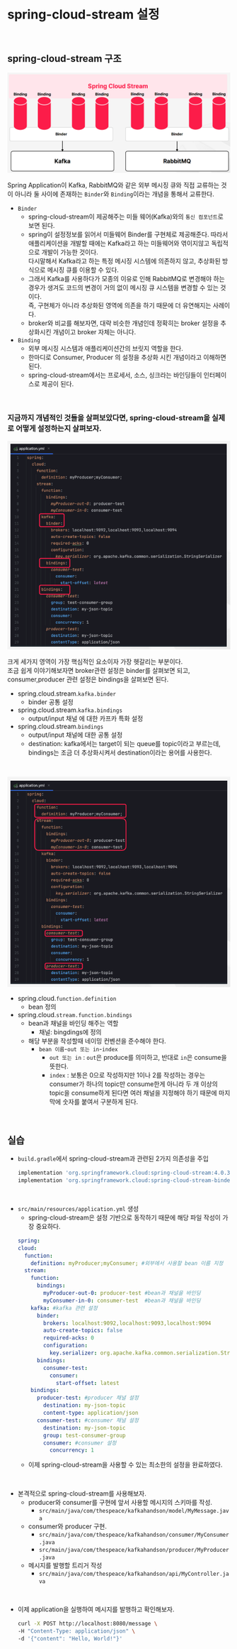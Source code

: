 # spring-cloud-stream 설정

<br>

## spring-cloud-stream 구조

![spring-cloud-stream structure](../../../md_resource/spring-cloud-stream%20structure.PNG)

Spring Application이 Kafka, RabbitMQ와 같은 외부 메시징 큐와 직접 교류하는 것이 아니라 둘 사이에 존재하는 `Binder`와 `Binding`이라는 개념을 통해서 교류한다. 
* `Binder`
  * spring-cloud-stream이 제공해주는 미들 웨어(Kafka)와의 `통신 컴포넌트`로 보면 된다.
  * spring이 설정정보를 읽어서 미들웨어 Binder를 구현체로 제공해준다. 따라서 애플리케이션을 개발할 때에는 Kafka라고 하는 미들웨어와 엮이지않고 독립적으로 개발이 가능한 것이다.  
    다시말해서 Kafka라고 하는 특정 메시징 시스템에 의존하지 않고, 추상화된 방식으로 메시징 큐를 이용할 수 있다.
  * 그래서 Kafka를 사용하다가 모종의 이유로 인해 RabbitMQ로 변경해야 하는 경우가 생겨도 코드의 변경이 거의 없이 메시징 큐 시스템을 변경할 수 있는 것이다.  
    즉, 구현체가 아니라 추상화된 영역에 의존을 하기 때문에 더 유연해지는 사례이다.
  * broker와 비교를 해보자면, 대략 비슷한 개념인데 정확히는 broker 설정을 추상화시킨 개념이고 broker 자체는 아니다.
* `Binding`
  * 외부 메시징 시스템과 애플리케이션간의 브릿지 역할을 한다.
  * 한마디로 Consumer, Producer 의 설정을 추상화 시킨 개념이라고 이해하면 된다.
  * spring-cloud-stream에서는 프로세서, 소스, 싱크라는 바인딩들이 인터페이스로 제공이 된다.

<br>

### 지금까지 개념적인 것들을 살펴보았다면, spring-cloud-stream을 실제로 어떻게 설정하는지 살펴보자.

![spring-cloud-stream structure](../../../md_resource/spring-cloud-stream%20structure2.PNG)

크게 세가지 영역이 가장 핵심적인 요소이자 가장 헷갈리는 부분이다.  
조금 쉽게 이야기해보자면 broker관련 설정은 binder를 살펴보면 되고, consumer,producer 관련 설정은 bindings을 살펴보면 된다.

* spring.cloud.stream.`kafka.binder`
  * binder 공통 설정
* spring.cloud.stream.`kafka.bindings`
  * output/input 채널 에 대한 카프카 특화 설정
* spring.cloud.stream.`bindings`
  * output/input 채널에 대한 공통 설정
  * destination: kafka에서는 target이 되는 queue를 topic이라고 부르는데, bindings는 조금 더 추상화시켜서 destination이라는 용어를 사용한다.

<br>

![spring-cloud-stream structure](../../../md_resource/spring-cloud-stream%20structure3.PNG)

* spring.cloud.`function.definition`
  * bean 정의
* spring.cloud.`stream.function.bindings`
  * bean과 채널을 바인딩 해주는 역할
    * 채널: bingdings에 정의
  * 해당 부분을 작성할때 네이밍 컨벤션을 준수해야 한다.
    * `bean 이름`-`out 또는 in`-`index`
      * `out 또는 in` : `out`은 produce를 의미하고, 반대로 `in`은 consume을 뜻한다.
      * `index` : 보통은 0으로 작성하지만 1이나 2를 작성하는 경우는 consumer가 하나의 topic만 consume한게 아니라 두 개 이상의 topic을 consume하게 된다면 여러 채널을 지정해야 하기 때문에 마지막에 숫자를 붙여서 구분하게 된다. 

<br>

## 실습

* `build.gradle`에서 spring-cloud-stream과 관련된 2가지 의존성을 주입
  ```groovy
  implementation 'org.springframework.cloud:spring-cloud-stream:4.0.3'
  implementation 'org.springframework.cloud:spring-cloud-stream-binder-kafka:4.0.3'
  ```

<br>

* `src/main/resources/application.yml` 생성
  * spring-cloud-stream은 설정 기반으로 동작하기 때문에 해당 파일 작성이 가장 중요하다.
  ```yaml
  spring:
  cloud:
    function:
      definition: myProducer;myConsumer; #외부에서 사용할 bean 이름 지정
    stream:
      function:
        bindings:
          myProducer-out-0: producer-test #bean과 채널을 바인딩
          myConsumer-in-0: consumer-test  #bean과 채널을 바인딩
      kafka: #kafka 관련 설정
        binder:
          brokers: localhost:9092,localhost:9093,localhost:9094
          auto-create-topics: false
          required-acks: 0
          configuration:
            key.serializer: org.apache.kafka.common.serialization.StringSerializer
        bindings:
          consumer-test:
            consumer:
              start-offset: latest
      bindings:
        producer-test: #producer 채널 설정
          destination: my-json-topic
          content-type: application/json
        consumer-test: #consumer 채널 설정
          destination: my-json-topic
          group: test-consumer-group
          consumer: #consumer 설정
            concurrency: 1
  ```
  * 이제 spring-cloud-stream을 사용할 수 있는 최소한의 설정을 완료하였다.

<br>

* 본격적으로 spring-cloud-stream를 사용해보자.
  * producer와 consumer를 구현에 앞서 사용할 메시지의 스키마를 작성.
    * `src/main/java/com/thespeace/kafkahandson/model/MyMessage.java`
  * consumer와 producer 구현.
    * `src/main/java/com/thespeace/kafkahandson/consumer/MyConsumer.java`
    * `src/main/java/com/thespeace/kafkahandson/producer/MyProducer.java`
  * 메시지를 발행할 트리거 작성
    * `src/main/java/com/thespeace/kafkahandson/api/MyController.java`

<br>

* 이제 application을 실행하여 메시지를 발행하고 확인해보자.
  ```bash
  curl -X POST http://localhost:8080/message \
  -H "Content-Type: application/json" \
  -d '{"content": "Hello, World!"}'
  ```